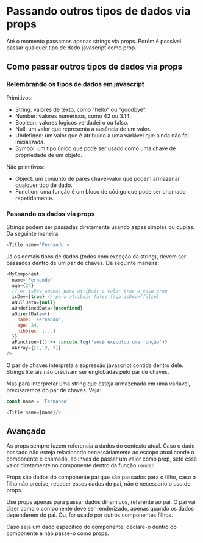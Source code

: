 # Passando outros tipos de dados via props

Até o momento passamos apenas strings via props. Porém é possível
passar qualquer tipo de dado javascript como prop.

## Como passar outros tipos de dados via props

### Relembrando os tipos de dados em javascript

Primitivos: 

- String: valores de texto, como "hello" ou "goodbye".
- Number: valores numéricos, como 42 ou 3.14.
- Boolean: valores lógicos verdadeiro ou falso.
- Null: um valor que representa a ausência de um valor.
- Undefined: um valor que é atribuído a uma variável que ainda não foi inicializada.
- Symbol: um tipo único que pode ser usado como uma chave de propriedade de um objeto.

Não primitivos:

- Object: um conjunto de pares chave-valor que podem armazenar qualquer tipo de dado.
- Function: uma função é um bloco de código que pode ser chamado repetidamente.

### Passando os dados via props

Strings podem ser passadas diretamente usando aspas simples ou duplas. Da seguinte
maneira: 

```js
<Title name='Fernando'>
```

Já os demais tipos de dados (todos com exceção da string), devem ser passados
dentro de um par de chaves. Da seguinte maneira:

```js
<MyComponent 
  name='Fernando' 
  age={24} 
  // or isDev apenas para atribuir o valor true a essa prop
  isDev={true} // para atribuir false faça isDev={false}
  aNullData={null}
  aUndefinedData={undefined}
  aObjectData={{
    name: 'Fernando',
    age: 24,
    hibbies: [...]
  }}
  aFunction={() => console.log('Você executou uma função')}
  aArray={[1, 2, 3]}
/>
```

O par de chaves interpreta a expressão javascript contida dentro dele.
Strings literais não precisam ser englobadas pelo par de chaves.

Mas para interpretar uma string que esteja armazenada em uma variavel,
precisaremos do par de chaves. Veja:

```js
const name = 'Fernando'

<Title name={name}/>
```

## Avançado

As props sempre fazem referencia a dados do contexto atual. Caso o dado passado não esteja relacionado
necessáriamente ao escopo atual aonde o componente é chamado, ao inves de passar um valor como prop,
sete esse valor diretamente no componente dentro da função `render`.

Props são dados do componente pai que são passados para o filho, caso o filho não precise,
receber esses dados do pai, não é necessario o uso de props.

Use props apenas para passar dados dinamicos, referente ao pai. O pai vai dizer como o componente deve
ser renderizado, apenas quando os dados dependerem do pai. Ou, for usado por outros componentes filhos.

Caso seja um dado especifico do componente, declare-o dentro do componente e não passe-o como props.
